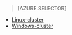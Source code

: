 > [AZURE.SELECTOR]
- [Linux-cluster](../articles/hdinsight/hdinsight-use-oozie-linux-mac.md)
- [Windows-cluster](../articles/hdinsight/hdinsight-use-oozie.md)


